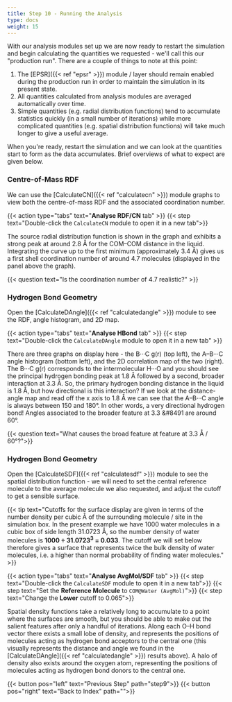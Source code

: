 ```yaml
---
title: Step 10 - Running the Analysis
type: docs
weight: 15
---
```



With our analysis modules set up we are now ready to restart the simulation and begin calculating the quantities we requested - we'll call this our "production run". There are a couple of things to note at this point:

1. The [EPSR]({{< ref "epsr" >}}) module / layer should remain enabled during the production run in order to maintain the simulation in its present state.
2. All quantities calculated from analysis modules are averaged automatically over time.
3. Simple quantities (e.g. radial distribution functions) tend to accumulate statistics quickly (in a small number of iterations) while more complicated quantities (e.g. spatial distribution functions) will take much longer to give a useful average.

When you're ready, restart the simulation and we can look at the quantities start to form as the data accumulates. Brief overviews of what to expect are given below.

### Centre-of-Mass RDF

We can use the [CalculateCN]({{< ref "calculatecn" >}}) module graphs to view both the centre-of-mass RDF and the associated coordination number.

{{< action type="tabs" text="**Analyse RDF/CN** tab" >}}
{{< step text="Double-click the `CalculateCN` module to open it in a new tab">}}

The source radial distribution function is shown in the graph and exhibits a strong peak at around 2.8 &#8491; for the COM&ndash;COM distance in the liquid. Integrating the curve up to the first minimum (approximately 3.4 &#8491;) gives us a first shell coordination number of around 4.7 molecules (displayed in the panel above the graph).

{{< question text="Is the coordination number of 4.7 realistic?" >}}

### Hydrogen Bond Geometry

Open the [CalculateDAngle]({{< ref "calculatedangle" >}}) module to see the RDF, angle histogram, and 2D map.

{{< action type="tabs" text="**Analyse HBond** tab" >}}
{{< step text="Double-click the `CalculateDAngle` module to open it in a new tab" >}}


There are three graphs on display here - the B&middot;&middot;&middot;C g(r) (top left), the A&ndash;B&middot;&middot;&middot;C angle histogram (bottom left), and the 2D correlation map of the two (right). The B&middot;&middot;&middot;C g(r) corresponds to the intermolecular H&middot;&middot;&middot;O and you should see the principal hydrogen bonding peak at 1.8 &#8491; followed by a second, broader interaction at 3.3 &#8491;. So, the primary hydrogen bonding distance in the liquid is 1.8 &#8491;, but how directional is this interaction? If we look at the distance-angle map and read off the x axis to 1.8 &#8491; we can see that the A&ndash;B&middot;&middot;&middot;C angle is always between 150 and 180&deg;. In other words, a very directional hydrogen bond! Angles associated to the broader feature at 3.3 &#8491 are around 60&deg;.

{{< question text="What causes the broad feature at feature at 3.3 &#8491; / 60&deg;?">}}

### Hydrogen Bond Geometry

Open the [CalculateSDF]({{< ref "calculatesdf" >}}) module to see the spatial distribution function - we will need to set the central reference molecule to the average molecule we also requested, and adjust the cutoff to get a sensible surface.

{{< tip text="Cutoffs for the surface display are given in terms of the number density per cubic &#8491; of the surrounding molecule / site in the simulation box. In the present example we have 1000 water molecules in a cubic box of side length 31.0723 &#8491;, so the number density of water molecules is **1000 &divide; 31.0723<sup>3</sup> = 0.033**. The cutoff we will set below therefore gives a surface that represents twice the bulk density of water molecules, i.e. a higher than normal probability of finding water molecules." >}}

{{< action type="tabs" text="**Analyse AvgMol/SDF** tab" >}}
{{< step text="Double-click the `CalculateSDF` module to open it in a new tab">}}
{{< step text="Set the **Reference Molecule** to `COM@Water (AvgMol)`">}}
{{< step text="Change the **Lower** cutoff to 0.065">}}


Spatial density functions take a relatively long to accumulate to a point where the surfaces are smooth, but you should be able to make out the salient features after only a handful of iterations. Along each O&ndash;H bond vector there exists a small lobe of density, and represents the positions of molecules acting as hydrogen bond acceptors to the central one (this visually represents the distance and angle we found in the [CalculateDAngle]({{< ref "calculatedangle" >}}) results above). A halo of density also exists around the oxygen atom, representing the positions of molecules acting as hydrogen bond donors to the central one.


{{< button pos="left" text="Previous Step" path="step9">}}
{{< button pos="right" text="Back to Index" path="">}}

